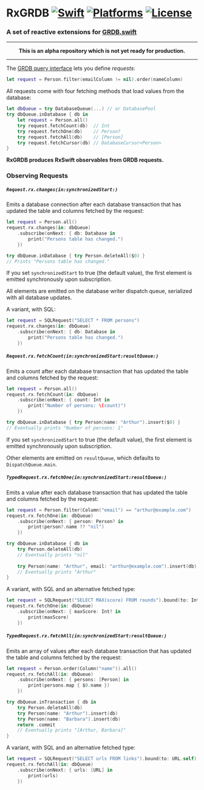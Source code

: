 RxGRDB [![Swift](https://img.shields.io/badge/swift-3-orange.svg?style=flat)](https://developer.apple.com/swift/) [![Platforms](https://img.shields.io/cocoapods/p/RxGRDB.svg)](https://developer.apple.com/swift/) [![License](https://img.shields.io/github/license/groue/RxGRDB.svg?maxAge=2592000)](/LICENSE)
======

### A set of reactive extensions for [GRDB.swift](http://github.com/groue/GRDB.swift)

----

<p align="center">
<strong>This is an alpha repository which is not yet ready for production.</strong>
</p>

----


The [GRDB query interface](https://github.com/groue/GRDB.swift#the-query-interface) lets you define *requests*:

```swift
let request = Person.filter(emailColumn != nil).order(nameColumn)
```

All requests come with four fetching methods that load values from the database:

```swift
let dbQueue = try DatabaseQueue(...) // or DatabasePool
try dbQueue.inDatabase { db in
    let request = Person.all()
    try request.fetchCount(db)  // Int
    try request.fetchOne(db)    // Person?
    try request.fetchAll(db)    // [Person]
    try request.fetchCursor(db) // DatabaseCursor<Person>
}
```

**RxGRDB produces RxSwift observables from GRDB requests.**


### Observing Requests

##### `Request.rx.changes(in:synchronizedStart:)`

Emits a database connection after each database transaction that has updated the table and columns fetched by the request:

```swift
let request = Person.all()
request.rx.changes(in: dbQueue)
    .subscribe(onNext: { db: Database in
        print("Persons table has changed.")
    })

try dbQueue.inDatabase { try Person.deleteAll($0) }
// Prints "Persons table has changed."
```

If you set `synchronizedStart` to true (the default value), the first element is emitted synchronously upon subscription.

All elements are emitted on the database writer dispatch queue, serialized with all database updates.

A variant, with SQL:

```swift
let request = SQLRequest("SELECT * FROM persons")
request.rx.changes(in: dbQueue)
    .subscribe(onNext: { db: Database in
        print("Persons table has changed.")
    })
```


##### `Request.rx.fetchCount(in:synchronizedStart:resultQueue:)`

Emits a count after each database transaction that has updated the table and columns fetched by the request:

```swift
let request = Person.all()
request.rx.fetchCount(in: dbQueue)
    .subscribe(onNext: { count: Int in
        print("Number of persons: \(count)")
    })

try dbQueue.inDatabase { try Person(name: "Arthur").insert($0) }
// Eventually prints "Number of persons: 1"
```

If you set `synchronizedStart` to true (the default value), the first element is emitted synchronously upon subscription.

Other elements are emitted on `resultQueue`, which defaults to `DispatchQueue.main`.


##### `TypedRequest.rx.fetchOne(in:synchronizedStart:resultQueue:)`

Emits a value after each database transaction that has updated the table and columns fetched by the request:

```swift
let request = Person.filter(Column("email") == "arthur@example.com")
request.rx.fetchOne(in: dbQueue)
    .subscribe(onNext: { person: Person? in
        print(person?.name ?? "nil")
    })

try dbQueue.inDatabase { db in
    try Person.deleteAll(db)
    // Eventually prints "nil"
    
    try Person(name: "Arthur", email: "arthur@example.com").insert(db)
    // Eventually prints "Arthur"
}
```

A variant, with SQL and an alternative fetched type:

```swift
let request = SQLRequest("SELECT MAX(score) FROM rounds").bound(to: Int.self)
request.rx.fetchOne(in: dbQueue)
    .subscribe(onNext: { maxScore: Int? in
        print(maxScore)
    })
```


##### `TypedRequest.rx.fetchAll(in:synchronizedStart:resultQueue:)`

Emits an array of values after each database transaction that has updated the table and columns fetched by the request:

```swift
let request = Person.order(Column("name")).all()
request.rx.fetchAll(in: dbQueue)
    .subscribe(onNext: { persons: [Person] in
        print(persons.map { $0.name })
    })

try dbQueue.inTransaction { db in
    try Person.deleteAll(db)
    try Person(name: "Arthur").insert(db)
    try Person(name: "Barbara").insert(db)
    return .commit
    // Eventually prints "[Arthur, Barbara]"
}
```

A variant, with SQL and an alternative fetched type:

```swift
let request = SQLRequest("SELECT urls FROM links").bound(to: URL.self)
request.rx.fetchAll(in: dbQueue)
    .subscribe(onNext: { urls: [URL] in
        print(urls)
    })
```
